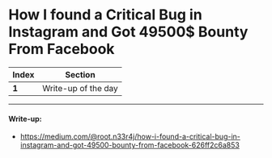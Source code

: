 # How I found a Critical Bug in Instagram and Got 49500$ Bounty From Facebook

Index | Section
--- | ---
**1** | Write-up of the day

___


#### Write-up: 

* https://medium.com/@root.n33r4j/how-i-found-a-critical-bug-in-instagram-and-got-49500-bounty-from-facebook-626ff2c6a853
